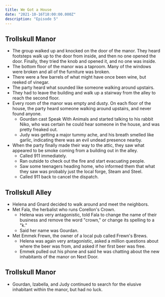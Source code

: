 ```yaml
---
title: We Got a House
date: "2021-10-16T18:00:00.000Z"
description: "Episode 5"
---
```


## Trollskull Manor

- The group walked up and knocked on the door of the manor. They heard footsteps walk up to the door from inside, and then no one opened the door. Finally, they tried the knob and opened it, and no one was inside.
- The bottom floor of the manor was a taproom. Many of the windows were broken and all of the furniture was broken.
- There were a few barrels of what might have once been wine, but reeked of vinegar.
- The party heard what sounded like someone walking around upstairs.
- They had to leave the building and walk up a stairway from the alley to reach the second floor.
- Every room of the manor was empty and dusty. On each floor of the house, the party heard someone walking around upstairs, and never found anyone.
  - Gourdan cast Speak With Animals and started talking to his rabbit Niko, who was certain he could hear someone in the house, and was pretty freaked out.
  - Judy was getting a major tummy ache, and his breath smelled like garlic, indicating there was an evil undead presence nearby.
- When the party finally made their way to the attic, they saw what appeared to be smoke coming from a building out in the alley.
  - Called 911 immediately.
  - Ran outside to check out the fire and start evacuating people.
  - Saw some teenagers heading home, who informed them that what they saw was probably just the local forge, Steam and Steel.
  - Called 911 back to cancel the dispatch.

## Trollskull Alley

- Helena and Gnard decided to walk around and meet the neighbors.
- Met Fala, the herbalist who runs Corellon's Crown.
  - Helena was very antagonistic, told Fala to change the name of their business and remove the word "crown," or change its spelling to a "k."
  - Said her name was Gourdan.
- Met Emmek Frewn, the owner of a local pub called Frewn's Brews.
  - Helena was again very antagonistic, asked a million questions about where the beer was from, and asked if her first beer was free.
  - Emmek pulled out his phone and said he was chatting about the new inhabitants of the manor on Next Door.

## Trollskull Manor

- Gourdan, Izabella, and Judy continued to search for the elusive inhabitant within the manor, but had no luck.
